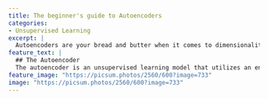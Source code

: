 ```yaml
---
title: The beginner's guide to Autoencoders
categories:
- Unsupervised Learning
excerpt: |
  Autoencoders are your bread and butter when it comes to dimensionality reduction and feature extraction. This blog post explains in detail their inner workings.
feature_text: |
  ## The Autoencoder
  The autoencoder is an unsupervised learning model that utilizes an encoder and a decoder to learn a latent representation of data.
feature_image: "https://picsum.photos/2560/600?image=733"
image: "https://picsum.photos/2560/600?image=733"
---
```



